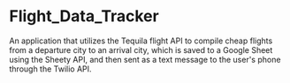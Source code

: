 # Flight_Data_Tracker
An application that utilizes the Tequila flight API to compile cheap flights from a departure city to an arrival city, which is saved to a Google Sheet using the Sheety API, and then sent as a text message to the user's phone through the Twilio API.
